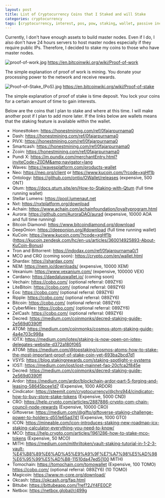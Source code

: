 ```yaml
---
layout: post
title: List of Cryptocurrency Coins that I Staked and will Stake
categories: cryptocurrency
tags: [cryptocurrency, interest, pos, pow, staking, wallet, passive income]
---
```


Currently, I don't have enough assets to build master nodes. Even if I do, I also don't have 24 hours servers to host master nodes especially if they require public IPs. Therefore, I decided to stake my coins to those who have master nodes.

![proof-of-work.jpg](https://cdn.steemitimages.com/DQmPUtVUCwDEGfTfoMosG44KVk2NZnsXuYTwg879C1xR5MY/proof-of-work.jpg)
https://en.bitcoinwiki.org/wiki/Proof-of-work

The simple explanation of proof of work is mining. You donate your processing power to the network and receive rewards.

![Proof–of–Stake_(PoS).jpg](https://cdn.steemitimages.com/DQmWR37WuN1dfvpsz27acCo4GDTCKT61dKw7bzJwHzKLrFA/Proof%E2%80%93of%E2%80%93Stake_(PoS).jpg)
https://en.bitcoinwiki.org/wiki/Proof-of-stake

The simple explanation of proof of stake is time deposit. You lock your coins for a certain amount of time to gain interests.

Below are the coins that I plan to stake and where at this time. I will make another post if I plan to add more later. If the links below are wallets means that the staking feature is available within the wallet.

- Honesttoken: https://honestmining.com/ref/0fajarpurnama0
- Dash: https://honestmining.com/ref/0fajarpurnama0
- PIVX: https://honestmining.com/ref/0fajarpurnama0
- Smartcash: https://honestmining.com/ref/0fajarpurnama0
- Zcoin: https://honestmining.com/ref/0fajarpurnama0
- Pundi X: https://m.pundix.com/merchantEntry.html?inviteCode=Z0DM&amp;navigator=lang
- Waves: https://wavesplatform.com/products-wallet
- Neo: https://neo.org/client or https://www.kucoin.com/?rcode=xgHf1b
- Ontology: https://github.com/ontio/OWallet/releases (expensive, 500 ONT)
- Qtum: https://docs.qtum.site/en/How-to-Staking-with-Qtum (full time running wallet)
- Stellar Lumens: https://pool.lumenaut.net
- Nxt: https://nxtplatform.org/download
- Achain: https://www.achain.com/achainfoundation/loyaltyprogram.html
- Aurora: https://github.com/AuroraDAO/aurad (expensive, 10000 AOA and full time running)
- Bitcoin Diamond: https://www.bitcoindiamond.org/download
- DeepOnion: https://deeponion.org/#download (full time running wallet)
- KuCoin: https://www.kucoin.com/?rcode=xgHf1b (https://kucoin.zendesk.com/hc/en-us/articles/360014925893-About-KuCoin-Bonus)
- Tron and Bittorrent: https://indodax.com/ref/0fajarpurnama0/1
- MCO and CRO (coming soon): https://crypto.com/en/wallet.html
- Shardax: https://shardax.com/
- NEM: https://nem.io/downloads/ (expensive, 10000 XEM)
- Vexanium: https://www.vexanium.com/ (expensive, 100000 VEX)
- Cardano: https://daedaluswallet.io/ (coming soon)
- Vechain: https://cobo.com/ (optional referral: 089ZY6)
- LiteBitoin: https://cobo.com/ (optional referral: 089ZY6)
- Eos: https://cobo.com/ (optional referral: 089ZY6)
- Ripple: https://cobo.com/ (optional referral: 089ZY6)
- Bitcoin: https://cobo.com/ (optional referral: 089ZY6)
- CyberMiles: https://cobo.com/ (optional referral: 089ZY6)
- ZelCash: https://cobo.com/ (optional referral: 089ZY6)
- Decred: https://medium.com/coinmonks/decred-staking-guide-2e569d0390ff
- ATOM: https://medium.com/coinmonks/cosmos-atom-staking-guide-4a4e703c998a
- IOTX: https://medium.com/iotex/staking-is-now-open-on-iotex-delegates-website-d372a180f065
- ATOM: https://medium.com/@topstaking/cosmos-atoms-how-to-stake-the-most-important-proof-of-stake-coin-yet-693ba2bcd7d1
- VSYS: https://blog.stakingrewards.com/staking-spotlight-v-systems
- IOST: https://medium.com/iost/iost-mainnet-faq-20cfca2f845e
- Decred: https://medium.com/coinmonks/decred-staking-guide-2e569d0390ff
- Ardor: https://medium.com/ardor/blockchain-ardor-part-5-forging-and-leasing-58645bcee1d7 (Expensive, 1000 ARDOR)
- Cindicator: https://steemit.com/cryptocurrency/@chrs944/cindicator-how-to-buy-store-stake-tokens (Expensive, 5000 CND)
- CRO: https://help.crypto.com/articles/2887886-crypto-com-chain-council-node-rewards (Expensive, 10000 CRO)
- Giftoverse: https://medium.com/@gifto/giftoverse-staking-challenge-power-to-holders-d551e65ad741 (Expensive, 1000 GTO)
- ICON: https://mineable.com/icon-introduces-staking-new-roadmap-icx-staking-calculator-everything-you-need-to-know/
- MCO: https://help.crypto.com/articles/1961286-how-to-stake-mco-tokens (Expensive, 50 MCO)
- MITH: https://medium.com/mithriltoken/vault-staking-tutorial-in-1-2-3-vault-%E4%B8%89%E6%AD%A5%E9%A9%9F%E7%A7%98%E5%AD%98%E6%95%99%E5%AD%B8-11510da47ed5(100 MITH)
- Tomochain: https://tomochain.com/tomowallet (Expensive, 100 TOMO) https://cobo.com/ (optional referral: 089ZY6) (10 TOMO)
- Magicoin: https://www.m-core.org/download/
- Okcash: https://okcash.org/faq.html
- Bittube: https://bittubeapp.com/?ref?2JY4FE0CP
- Netbox: https://netbox.global/r/499g